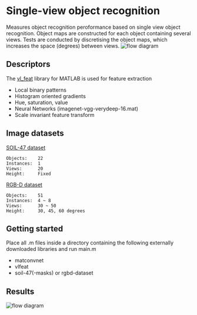 # Single-view object recognition

Measures object recognition peroformance based on single view object recognition. Object maps are constructed for each object containing several views. Tests are conducted by discretising the object maps, which increases the space (degrees) between views.
![flow diagram](https://github.com/ldelange/sv_objrecog/blob/master/svflow.png)

## Descriptors

The [vl_feat](http://www.vlfeat.org/) library for MATLAB is used for feature extraction

* Local binary patterns
* Histogram oriented gradients
* Hue, saturation, value
* Neural Networks (imagenet-vgg-verydeep-16.mat)
* Scale invariant feature transform

## Image datasets

[SOIL-47 dataset](http://www.ee.surrey.ac.uk/CVSSP/demos/colour/soil47/)
```
Objects:	22
Instances:	1
Views: 		20
Height:		Fixed
```

[RGB-D dataset](http://rgbd-dataset.cs.washington.edu/)
```
Objects: 	51
Instances:	4 ~ 8
Views: 		30 ~ 50
Height:		30, 45, 60 degrees
```

## Getting started

Place all .m files inside a directory containing the following externally downloaded libraries and run main.m

* matconvnet
* vlfeat
* soil-47(-masks) or rgbd-dataset

## Results

![flow diagram](https://github.com/ldelange/sv_objrecog/blob/master/results.png)
